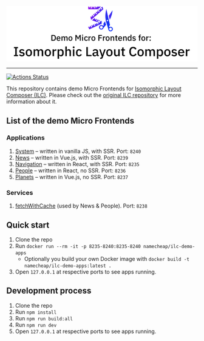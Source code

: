 ![Demo apps logo](brand/cover_small.png)

----

[![Actions Status](https://github.com/namecheap/ilc-demo-apps/workflows/CI/badge.svg)](https://github.com/namecheap/ilc-demo-apps/actions)

This repository contains demo Micro Frontends for 
[Isomorphic Layout Composer (ILC)](https://github.com/namecheap/ilc).
Please check out the [original ILC repository](https://github.com/namecheap/ilc) for more information about it.

## List of the demo Micro Frontends
### Applications
1. [System](./apps/system) – written in vanilla JS, with SSR. Port: `8240`
1. [News](./apps/news-ssr) – written in Vue.js, with SSR. Port: `8239`
1. [Navigation](./apps/navbar) – written in React, with SSR. Port: `8235`
1. [People](./apps/people) – written in React, no SSR. Port: `8236`
1. [Planets](./apps/planets) – written in Vue.js, no SSR. Port: `8237`

### Services
1. [fetchWithCache](./apps/fetchWithCache) (used by News & People). Port: `8238`


## Quick start

1. Clone the repo
1. Run `docker run --rm -it -p 8235-8240:8235-8240 namecheap/ilc-demo-apps`
    * Optionally you build your own Docker image with `docker build -t namecheap/ilc-demo-apps:latest .`
1. Open `127.0.0.1` at respective ports to see apps running.

## Development process

1. Clone the repo
1. Run `npm install`
1. Run `npm run build:all`
1. Run `npm run dev`
1. Open `127.0.0.1` at respective ports to see apps running.
